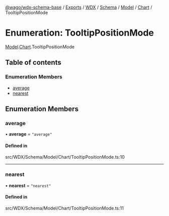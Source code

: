 [@wago/wdx-schema-base](../README.md) / [Exports](../modules.md) / [WDX](../modules/WDX.md) / [Schema](../modules/WDX.Schema.md) / [Model](../modules/WDX.Schema.Model.md) / [Chart](../modules/WDX.Schema.Model.Chart.md) / TooltipPositionMode

# Enumeration: TooltipPositionMode

[Model](../modules/WDX.Schema.Model.md).[Chart](../modules/WDX.Schema.Model.Chart.md).TooltipPositionMode

## Table of contents

### Enumeration Members

- [average](WDX.Schema.Model.Chart.TooltipPositionMode.md#average)
- [nearest](WDX.Schema.Model.Chart.TooltipPositionMode.md#nearest)

## Enumeration Members

### average

• **average** = ``"average"``

#### Defined in

src/WDX/Schema/Model/Chart/TooltipPositionMode.ts:10

___

### nearest

• **nearest** = ``"nearest"``

#### Defined in

src/WDX/Schema/Model/Chart/TooltipPositionMode.ts:11
